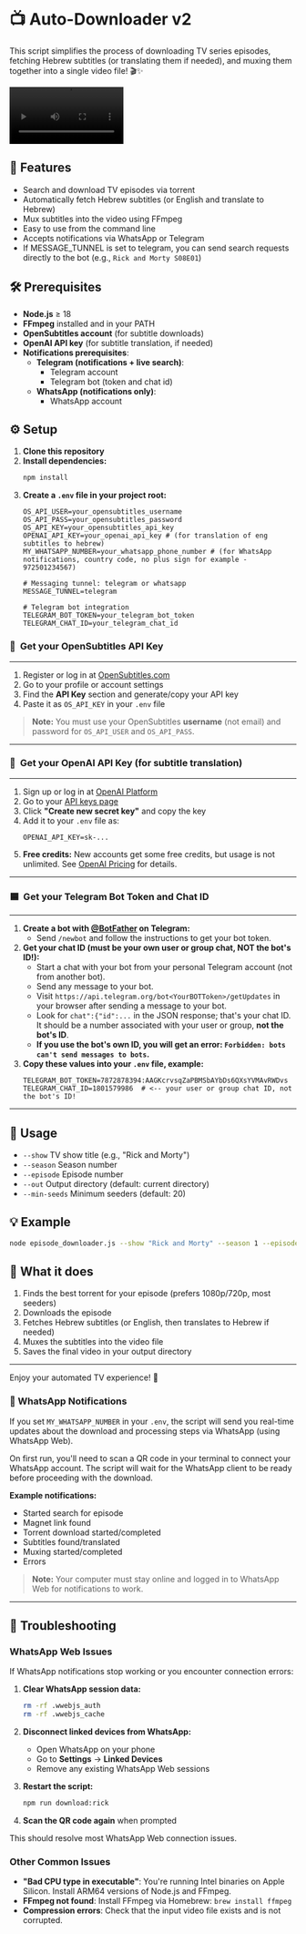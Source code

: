 # 📺 Auto-Downloader v2

This script simplifies the process of downloading TV series episodes, fetching Hebrew subtitles (or translating them if needed), and muxing them together into a single video file! 🎬✨

<video src="demo.mp4" controls width="200">Your browser does not support the video tag.</video>

## 🚀 Features
- Search and download TV episodes via torrent
- Automatically fetch Hebrew subtitles (or English and translate to Hebrew)
- Mux subtitles into the video using FFmpeg
- Easy to use from the command line
- Accepts notifications via WhatsApp or Telegram
- If MESSAGE_TUNNEL is set to telegram, you can send search requests directly to the bot (e.g., `Rick and Morty S08E01`)

## 🛠️ Prerequisites
- **Node.js** ≥ 18
- **FFmpeg** installed and in your PATH
- **OpenSubtitles account** (for subtitle downloads)
- **OpenAI API key** (for subtitle translation, if needed)
- **Notifications prerequisites**:
   - **Telegram (notifications + live search)**:
      - Telegram account
      - Telegram bot (token and chat id)
   - **WhatsApp (notifications only)**:
      - WhatsApp account

## ⚙️ Setup
1. **Clone this repository**
2. **Install dependencies:**
   ```sh
   npm install
   ```
3. **Create a `.env` file in your project root:**
   ```env
   OS_API_USER=your_opensubtitles_username
   OS_API_PASS=your_opensubtitles_password
   OS_API_KEY=your_opensubtitles_api_key
   OPENAI_API_KEY=your_openai_api_key # (for translation of eng subtitles to hebrew)
   MY_WHATSAPP_NUMBER=your_whatsapp_phone_number # (for WhatsApp notifications, country code, no plus sign for example - 972501234567)
   
   # Messaging tunnel: telegram or whatsapp
   MESSAGE_TUNNEL=telegram
   
   # Telegram bot integration
   TELEGRAM_BOT_TOKEN=your_telegram_bot_token
   TELEGRAM_CHAT_ID=your_telegram_chat_id
   ```

### 🔑&nbsp; Get your OpenSubtitles API Key
---
1. Register or log in at [OpenSubtitles.com](https://www.opensubtitles.com/)
2. Go to your profile or account settings
3. Find the **API Key** section and generate/copy your API key
4. Paste it as `OS_API_KEY` in your `.env` file

> **Note:** You must use your OpenSubtitles **username** (not email) and password for `OS_API_USER` and `OS_API_PASS`.

---

### 🤖&nbsp; Get your OpenAI API Key (for subtitle translation)
---
1. Sign up or log in at [OpenAI Platform](https://platform.openai.com/signup)
2. Go to your [API keys page](https://platform.openai.com/api-keys)
3. Click **"Create new secret key"** and copy the key
4. Add it to your `.env` file as:
   ```env
   OPENAI_API_KEY=sk-...
   ```
5. **Free credits:** New accounts get some free credits, but usage is not unlimited. See [OpenAI Pricing](https://openai.com/pricing) for details.

---

### 🟦&nbsp; Get your Telegram Bot Token and Chat ID
---
1. **Create a bot with [@BotFather](https://t.me/botfather) on Telegram:**
   - Send `/newbot` and follow the instructions to get your bot token.
2. **Get your chat ID (must be your own user or group chat, NOT the bot's ID!):**
   - Start a chat with your bot from your personal Telegram account (not from another bot).
   - Send any message to your bot.
   - Visit `https://api.telegram.org/bot<YourBOTToken>/getUpdates` in your browser after sending a message to your bot.
   - Look for `chat":{"id":...` in the JSON response; that's your chat ID. It should be a number associated with your user or group, **not the bot's ID**.
   - **If you use the bot's own ID, you will get an error: `Forbidden: bots can't send messages to bots`.**
3. **Copy these values into your `.env` file, example:**
   ```env
   TELEGRAM_BOT_TOKEN=7872878394:AAGKcrvsqZaPBMSbAYbDs6QXsYVMAvRWDvs
   TELEGRAM_CHAT_ID=1801579986  # <-- your user or group chat ID, not the bot's ID!
   ```

---
## 📝 Usage
- `--show`      TV show title (e.g., "Rick and Morty")
- `--season`    Season number
- `--episode`   Episode number
- `--out`       Output directory (default: current directory)
- `--min-seeds` Minimum seeders (default: 20)

## 💡 Example
```sh
node episode_downloader.js --show "Rick and Morty" --season 1 --episode 1 --out ~/Videos/ --min-seeds 25
```

## 🧩 What it does
1. Finds the best torrent for your episode (prefers 1080p/720p, most seeders)
2. Downloads the episode
3. Fetches Hebrew subtitles (or English, then translates to Hebrew if needed)
4. Muxes the subtitles into the video file
5. Saves the final video in your output directory

---

Enjoy your automated TV experience! 🍿

### 📲 WhatsApp Notifications

If you set `MY_WHATSAPP_NUMBER` in your `.env`, the script will send you real-time updates about the download and processing steps via WhatsApp (using WhatsApp Web). 

On first run, you'll need to scan a QR code in your terminal to connect your WhatsApp account. 
The script will wait for the WhatsApp client to be ready before proceeding with the download.

**Example notifications:**
- Started search for episode
- Magnet link found
- Torrent download started/completed
- Subtitles found/translated
- Muxing started/completed
- Errors

> **Note:** Your computer must stay online and logged in to WhatsApp Web for notifications to work.

----

## 🔧 Troubleshooting

### WhatsApp Web Issues

If WhatsApp notifications stop working or you encounter connection errors:

1. **Clear WhatsApp session data:**
   ```sh
   rm -rf .wwebjs_auth
   rm -rf .wwebjs_cache
   ```

2. **Disconnect linked devices from WhatsApp:**
   - Open WhatsApp on your phone
   - Go to **Settings** → **Linked Devices**
   - Remove any existing WhatsApp Web sessions

3. **Restart the script:**
   ```sh
   npm run download:rick
   ```

4. **Scan the QR code again** when prompted

This should resolve most WhatsApp Web connection issues.

### Other Common Issues

- **"Bad CPU type in executable"**: You're running Intel binaries on Apple Silicon. Install ARM64 versions of Node.js and FFmpeg.
- **FFmpeg not found**: Install FFmpeg via Homebrew: `brew install ffmpeg`
- **Compression errors**: Check that the input video file exists and is not corrupted.
